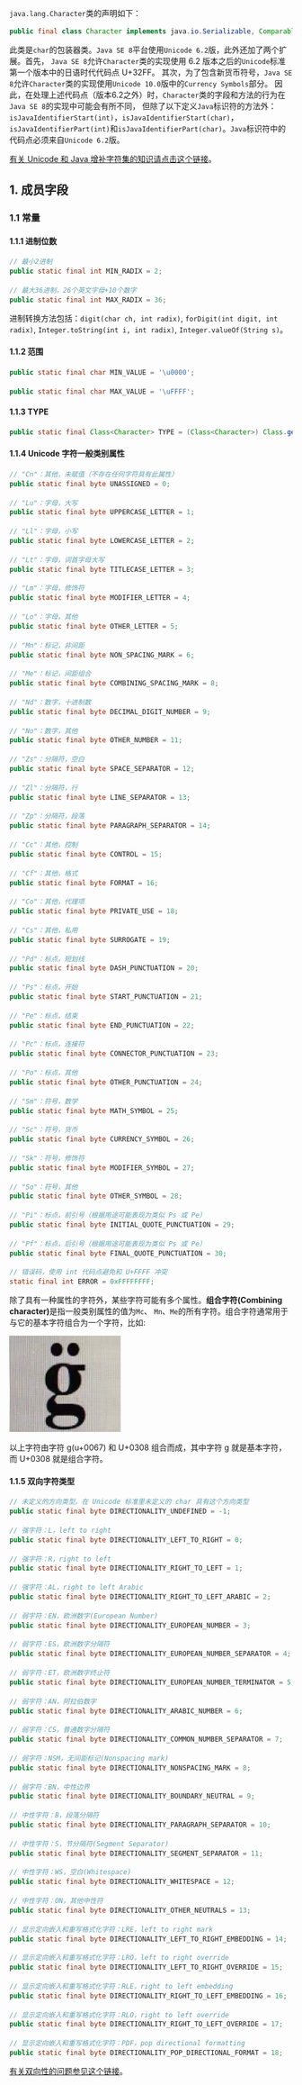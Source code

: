 `java.lang.Character`类的声明如下：
```java
public final class Character implements java.io.Serializable, Comparable<Character>
```
此类是`char`的包装器类。`Java SE 8`平台使用`Unicode 6.2`版，此外还加了两个扩展。首先，
`Java SE 8`允许`Character`类的实现使用 6.2 版本之后的`Unicode`标准第一个版本中的日语时代代码点 U+32FF。
其次，为了包含新货币符号，`Java SE 8`允许`Character`类的实现使用`Unicode 10.0`版中的`Currency Symbols`部分。
因此，在处理上述代码点（版本6.2之外）时，`Character`类的字段和方法的行为在`Java SE 8`的实现中可能会有所不同，
但除了以下定义`Java`标识符的方法外：`isJavaIdentifierStart(int)`，`isJavaIdentifierStart(char)`，
`isJavaIdentifierPart(int)`和`isJavaIdentifierPart(char)`。`Java`标识符中的代码点必须来自`Unicode 6.2`版。

[有关 Unicode 和 Java 增补字符集的知识请点击这个链接][charset]。

## 1. 成员字段

### 1.1 常量

#### 1.1.1 进制位数
```java
// 最小2进制
public static final int MIN_RADIX = 2;

// 最大36进制，26个英文字母+10个数字
public static final int MAX_RADIX = 36;
```
进制转换方法包括：`digit(char ch, int radix)`, `forDigit(int digit, int radix)`, `Integer.toString(int i, int radix)`, 
`Integer.valueOf(String s)`。

#### 1.1.2 范围
```java
public static final char MIN_VALUE = '\u0000';

public static final char MAX_VALUE = '\uFFFF';
```

#### 1.1.3 TYPE
```java
public static final Class<Character> TYPE = (Class<Character>) Class.getPrimitiveClass("char");
```

#### 1.1.4 Unicode 字符一般类别属性
```java
// "Cn"：其他，未赋值（不存在任何字符具有此属性）
public static final byte UNASSIGNED = 0;

// "Lu"：字母，大写
public static final byte UPPERCASE_LETTER = 1;

// "Ll"：字母，小写
public static final byte LOWERCASE_LETTER = 2;

// "Lt"：字母，词首字母大写
public static final byte TITLECASE_LETTER = 3;

// "Lm"：字母，修饰符
public static final byte MODIFIER_LETTER = 4;

// "Lo"：字母，其他
public static final byte OTHER_LETTER = 5;

// "Mn"：标记，非间距
public static final byte NON_SPACING_MARK = 6;

// "Me"：标记，间距组合
public static final byte COMBINING_SPACING_MARK = 8;

// "Nd"：数字，十进制数
public static final byte DECIMAL_DIGIT_NUMBER = 9;

// "No"：数字，其他
public static final byte OTHER_NUMBER = 11;

// "Zs"：分隔符，空白
public static final byte SPACE_SEPARATOR = 12;

// "Zl"：分隔符，行
public static final byte LINE_SEPARATOR = 13;

// "Zp"：分隔符，段落
public static final byte PARAGRAPH_SEPARATOR = 14;

// "Cc"：其他，控制
public static final byte CONTROL = 15;

// "Cf"：其他，格式
public static final byte FORMAT = 16;

// "Co"：其他，代理项
public static final byte PRIVATE_USE = 18;

// "Cs"：其他，私用
public static final byte SURROGATE = 19;

// "Pd"：标点，短划线
public static final byte DASH_PUNCTUATION = 20;

// "Ps"：标点，开始
public static final byte START_PUNCTUATION = 21;

// "Pe"：标点，结束
public static final byte END_PUNCTUATION = 22;

// "Pc"：标点，连接符
public static final byte CONNECTOR_PUNCTUATION = 23;

// "Po"：标点，其他
public static final byte OTHER_PUNCTUATION = 24;

// "Sm"：符号，数学
public static final byte MATH_SYMBOL = 25;

// "Sc"：符号，货币
public static final byte CURRENCY_SYMBOL = 26;

// "Sk"：符号，修饰符
public static final byte MODIFIER_SYMBOL = 27;

// "So"：符号，其他
public static final byte OTHER_SYMBOL = 28;

// "Pi"：标点，前引号（根据用途可能表现为类似 Ps 或 Pe）
public static final byte INITIAL_QUOTE_PUNCTUATION = 29;

// "Pf"：标点，后引号（根据用途可能表现为类似 Ps 或 Pe）
public static final byte FINAL_QUOTE_PUNCTUATION = 30;

// 错误码，使用 int 代码点避免和 U+FFFF 冲突
static final int ERROR = 0xFFFFFFFF;
```
除了具有一种属性的字符外，某些字符可能有多个属性。<strong>组合字符(Combining character)</strong>是指一般类别属性的值为`Mc`、
`Mn`、`Me`的所有字符。组合字符通常用于与它的基本字符组合为一个字符，比如:

![组合字符][combine-char]

以上字符由字符 g(u+0067) 和 U+0308 组合而成，其中字符 g 就是基本字符，而 U+0308 就是组合字符。


#### 1.1.5 双向字符类型
```java
// 未定义的方向类型。在 Unicode 标准里未定义的 char 具有这个方向类型 
public static final byte DIRECTIONALITY_UNDEFINED = -1;

// 强字符：L，left to right
public static final byte DIRECTIONALITY_LEFT_TO_RIGHT = 0;

// 强字符：R，right to left
public static final byte DIRECTIONALITY_RIGHT_TO_LEFT = 1;

// 强字符：AL，right to left Arabic
public static final byte DIRECTIONALITY_RIGHT_TO_LEFT_ARABIC = 2;

// 弱字符：EN，欧洲数字(European Number)
public static final byte DIRECTIONALITY_EUROPEAN_NUMBER = 3;

// 弱字符：ES，欧洲数字分隔符
public static final byte DIRECTIONALITY_EUROPEAN_NUMBER_SEPARATOR = 4;

// 弱字符：ET，欧洲数字终止符
public static final byte DIRECTIONALITY_EUROPEAN_NUMBER_TERMINATOR = 5;

// 弱字符：AN，阿拉伯数字
public static final byte DIRECTIONALITY_ARABIC_NUMBER = 6;

// 弱字符：CS，普通数字分隔符
public static final byte DIRECTIONALITY_COMMON_NUMBER_SEPARATOR = 7;

// 弱字符：NSM，无间距标记(Nonspacing mark)
public static final byte DIRECTIONALITY_NONSPACING_MARK = 8;

// 弱字符：BN，中性边界
public static final byte DIRECTIONALITY_BOUNDARY_NEUTRAL = 9;

// 中性字符：B，段落分隔符
public static final byte DIRECTIONALITY_PARAGRAPH_SEPARATOR = 10;

// 中性字符：S，节分隔符(Segment Separator)
public static final byte DIRECTIONALITY_SEGMENT_SEPARATOR = 11;

// 中性字符：WS，空白(Whitespace)
public static final byte DIRECTIONALITY_WHITESPACE = 12;

// 中性字符：ON，其他中性符
public static final byte DIRECTIONALITY_OTHER_NEUTRALS = 13;

// 显示定向嵌入和重写格式化字符：LRE，left to right mark
public static final byte DIRECTIONALITY_LEFT_TO_RIGHT_EMBEDDING = 14;

// 显示定向嵌入和重写格式化字符：LRO，left to right override
public static final byte DIRECTIONALITY_LEFT_TO_RIGHT_OVERRIDE = 15;

// 显示定向嵌入和重写格式化字符：RLE，right to left embedding
public static final byte DIRECTIONALITY_RIGHT_TO_LEFT_EMBEDDING = 16;

// 显示定向嵌入和重写格式化字符：RLO，right to left override
public static final byte DIRECTIONALITY_RIGHT_TO_LEFT_OVERRIDE = 17;

// 显示定向嵌入和重写格式化字符：PDF，pop directional formatting
public static final byte DIRECTIONALITY_POP_DIRECTIONAL_FORMAT = 18;
```
[有关双向性的问题参见这个链接][bidirectional]。


[charset]: 字符集编码.md
[bidirectional]: Unicode中的BIDI双向性算法.md
[combine-char]: ../../../res/img/char-combine.png